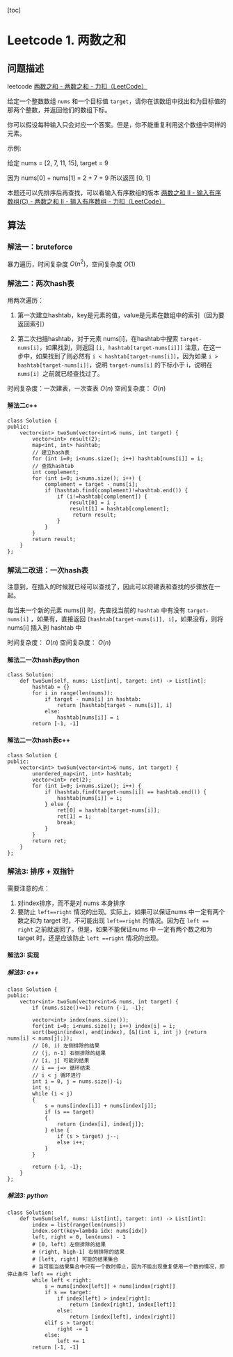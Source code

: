 [toc]

# Leetcode 1. 两数之和

## 问题描述

leetcode [两数之和 - 两数之和 - 力扣（LeetCode）](https://leetcode-cn.com/problems/two-sum/solution/liang-shu-zhi-he-by-leetcode-2/)

给定一个整数数组 `nums` 和一个目标值 `target`，请你在该数组中找出和为目标值的那两个整数，并返回他们的数组下标。

你可以假设每种输入只会对应一个答案。但是，你不能重复利用这个数组中同样的元素。

示例:

给定 nums = [2, 7, 11, 15], target = 9

因为 nums[0] + nums[1] = 2 + 7 = 9
所以返回 [0, 1]


本题还可以先排序后再查找，可以看输入有序数组的版本 [两数之和 II - 输入有序数组(C) - 两数之和 II - 输入有序数组 - 力扣（LeetCode）](https://leetcode-cn.com/problems/two-sum-ii-input-array-is-sorted/solution/liang-shu-zhi-he-ii-shu-ru-you-xu-shu-zu-c-by-zed-/)

## 算法

### 解法一：bruteforce

暴力遍历，时间复杂度 $O(n^2)$，空间复杂度 $O(1)$

### 解法二：两次hash表

用两次遍历：

1. 第一次建立hashtab，key是元素的值，value是元素在数组中的索引（因为要返回索引）

2. 第二次扫描hashtab，对于元素 nums[i]，在hashtab中搜索 `target-nums[i]`，如果找到，则返回 `[i, hashtab[target-nums[i]]]`
注意，在这一步中，如果找到了则必然有 `i < hashtab[target-nums[i]]`，因为如果 `i > hashtab[target-nums[i]]`，说明 `target-nums[i]` 的下标小于 i，说明在 `nums[i] `之前就已经查找过了。

时间复杂度：一次建表，一次查表 $O(n)$
空间复杂度： $O(n)$

#### 解法二c++

```
class Solution {
public:
    vector<int> twoSum(vector<int>& nums, int target) {
        vector<int> result(2);
        map<int, int> hashtab;
        // 建立hash表
        for (int i=0; i<nums.size(); i++) hashtab[nums[i]] = i;
        // 查找hashtab
        int complement;
        for (int i=0; i<nums.size(); i++) {
            complement = target - nums[i];
            if (hashtab.find(complement)!=hashtab.end()) {
                if (i!=hashtab[complement]) {
                    result[0] = i ;
                    result[1] = hashtab[complement];
                     return result;
                } 
            }
        }
        return result;
    }
};
```

### 解法二改进：一次hash表

注意到，在插入的时候就已经可以查找了，因此可以将建表和查找的步骤放在一起。

每当来一个新的元素 nums[i] 时，先查找当前的 `hashtab` 中有没有 `target-nums[i]` ，如果有，直接返回 `[hashtab[target-nums[i]], i]`，如果没有，则将 nums[i] 插入到 hashtab 中

时间复杂度： $O(n)$
空间复杂度： $O(n)$

#### 解法二一次hash表python

```
class Solution:
    def twoSum(self, nums: List[int], target: int) -> List[int]:
        hashtab = {}
        for i in range(len(nums)):
            if target - nums[i] in hashtab:
                return [hashtab[target - nums[i]], i]
            else:
                hashtab[nums[i]] = i
        return [-1, -1]
```

#### 解法二一次hash表c++

```
class Solution {
public:
    vector<int> twoSum(vector<int>& nums, int target) {
        unordered_map<int, int> hashtab;
        vector<int> ret(2);
        for (int i=0; i<nums.size(); i++) {
            if (hashtab.find(target-nums[i]) == hashtab.end()) {
                hashtab[nums[i]] = i;
            } else {
                ret[0] = hashtab[target-nums[i]];
                ret[1] = i;
                break;
            }
        }
        return ret;
    }
};
```

### 解法3: 排序 + 双指针

需要注意的点：
1. 对index排序，而不是对 nums 本身排序
 2. 要防止 `left==right` 情况的出现。实际上，如果可以保证nums 中一定有两个数之和为 target 时，不可能出现 `left==right` 的情况。因为在 `left == right` 之前就返回了。但是，如果不能保证nums 中 一定有两个数之和为 target 时，还是应该防止 `left ==right` 情况的出现。

#### 解法3: 实现

##### 解法3: c++

```
class Solution {
public:
    vector<int> twoSum(vector<int>& nums, int target) {
        if (nums.size()<=1) return {-1, -1};

        vector<int> index(nums.size());
        for(int i=0; i<nums.size(); i++) index[i] = i;
        sort(begin(index), end(index), [&](int i, int j) {return nums[i] < nums[j];});
        // [0, i) 左侧排除的结果
        // (j, n-1] 右侧排除的结果
        // [i, j] 可能的结果
        // i == j=> 循环结束
        // i < j 循环进行
        int i = 0, j = nums.size()-1;
        int s;
        while (i < j) 
        {
            s = nums[index[i]] + nums[index[j]];
            if (s == target)
            {
                return {index[i], index[j]};
            } else {
                if (s > target) j--;
                else i++;
            }
        }
        
        return {-1, -1};
    }
};
```

##### 解法3: python

```
class Solution:
    def twoSum(self, nums: List[int], target: int) -> List[int]:
        index = list(range(len(nums)))
        index.sort(key=lambda idx: nums[idx])
        left, right = 0, len(nums) - 1
        # [0, left) 左侧排除的结果
        # (right, high-1] 右侧排除的结果
        # [left, right] 可能的结果集合
        # 当可能当结果集合中只有一个数时停止，因为不能出现重复使用一个数的情况，即停止条件 left == right 
        while left < right:
            s = nums[index[left]] + nums[index[right]]
            if s == target:
                if index[left] > index[right]:
                    return [index[right], index[left]]
                else:
                    return [index[left], index[right]]
            elif s > target:
                right -= 1
            else:
                left += 1
        return [-1, -1]
```

